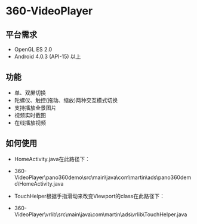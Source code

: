# 360-VideoPlayer

## 平台需求
* OpenGL ES 2.0 
* Android 4.0.3 (API-15) 以上

## 功能
* 单、双屏切换
* 陀螺仪、触控(拖动、缩放)两种交互模式切换
* 支持播放全景图片
* 视频实时截图
* 在线播放视频

## 如何使用
* HomeActivity.java在此路径下：
* 360-VideoPlayer\pano360demo\src\main\java\com\martin\ads\pano360demo\HomeActivity.java

* TouchHelper根据手指滑动来改变Viewport的class在此路径下：
* 360-VideoPlayer\vrlib\src\main\java\com\martin\ads\vrlib\TouchHelper.java

